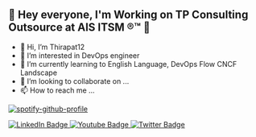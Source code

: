 ## 👋 Hey everyone, I'm Working on TP Consulting Outsource at AIS ITSM  ®™ 👋

- 👋 Hi, I’m Thirapat12
- 👀 I’m interested in DevOps engineer
- 🌱 I’m currently learning to English Language, DevOps Flow CNCF Landscape
- 💞️ I’m looking to collaborate on ...
- 📫 How to reach me ...

[![spotify-github-profile](https://spotify-github-profile.vercel.app/api/view?uid=oerj8c7l8jz5bcppkuy2xw7kz&cover_image=true&theme=novatorem&bar_color=53b14f&bar_color_cover=false)](https://github.com/kittinan/spotify-github-profile)

<div id="badges">
  <a href="https://www.linkedin.com/in/thirapat-amornsin-9825ab15a/">
    <img src="https://img.shields.io/badge/LinkedIn-blue?style=for-the-badge&logo=linkedin&logoColor=white" alt="LinkedIn Badge"/>
  </a>
  <a href="https://www.youtube.com/channel/UCKdHu_pDa3ilpWqesyLHjTg">
    <img src="https://img.shields.io/badge/YouTube-red?style=for-the-badge&logo=youtube&logoColor=white" alt="Youtube Badge"/>
  </a>
  <a href="https://twitter.com/thirapat12">
    <img src="https://img.shields.io/badge/Twitter-blue?style=for-the-badge&logo=twitter&logoColor=white" alt="Twitter Badge"/>
  </a>
</div>

<!---
Thirapat1258/Thirapat1258 is a ✨ special ✨ repository because its `README.md` (this file) appears on your GitHub profile.
You can click the Preview link to take a look at your changes.
--->
